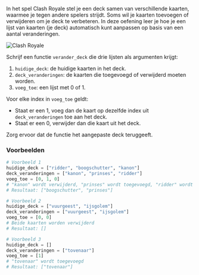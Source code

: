 In het spel Clash Royale stel je een deck samen van verschillende kaarten, waarmee je tegen andere spelers strijdt. Soms wil je kaarten toevoegen of verwijderen om je deck te verbeteren. In deze oefening leer je hoe je een lijst van kaarten (je deck) automatisch kunt aanpassen op basis van een aantal veranderingen.

![Clash Royale](https://static0.gamerantimages.com/wordpress/wp-content/uploads/2025/02/clash-royale-electro-wizard-deck-1.jpg?q=49&fit=crop&w=825&dpr=2)

Schrijf een functie `verander_deck` die drie lijsten als argumenten krijgt:

1. `huidige_deck`: de huidige kaarten in het deck.
2. `deck_veranderingen`: de kaarten die toegevoegd of verwijderd moeten worden.
3. `voeg_toe`: een lijst met 0 of 1. 

Voor elke index in `voeg_toe` geldt:
- Staat er een 1, voeg dan de kaart op dezelfde index uit `deck_veranderingen` toe aan het deck.
- Staat er een 0, verwijder dan die kaart uit het deck.

Zorg ervoor dat de functie het aangepaste deck teruggeeft.

### Voorbeelden

```python
# Voorbeeld 1
huidige_deck = ["ridder", "boogschutter", "kanon"]
deck_veranderingen = ["kanon", "prinses", "ridder"]
voeg_toe = [0, 1, 0]
# "kanon" wordt verwijderd, "prinses" wordt toegevoegd, "ridder" wordt verwijderd
# Resultaat: ["boogschutter", "prinses"]

# Voorbeeld 2
huidige_deck = ["vuurgeest", "ijsgolem"]
deck_veranderingen = ["vuurgeest", "ijsgolem"]
voeg_toe = [0, 0]
# Beide kaarten worden verwijderd
# Resultaat: []

# Voorbeeld 3
huidige_deck = []
deck_veranderingen = ["tovenaar"]
voeg_toe = [1]
# "tovenaar" wordt toegevoegd
# Resultaat: ["tovenaar"]
```